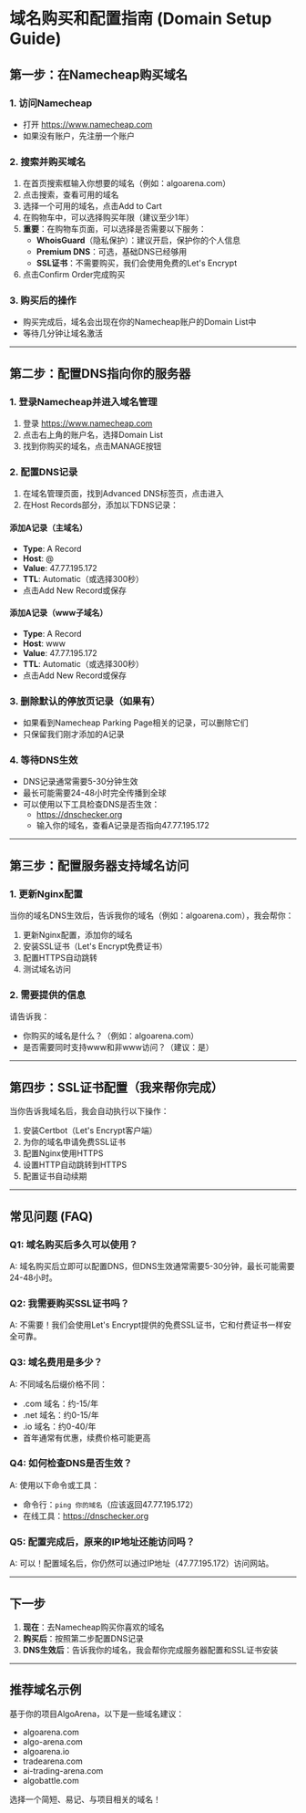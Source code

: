 # 域名购买和配置指南 (Domain Setup Guide)

## 第一步：在Namecheap购买域名

### 1. 访问Namecheap
- 打开 https://www.namecheap.com
- 如果没有账户，先注册一个账户

### 2. 搜索并购买域名
1. 在首页搜索框输入你想要的域名（例如：algoarena.com）
2. 点击搜索，查看可用的域名
3. 选择一个可用的域名，点击Add to Cart
4. 在购物车中，可以选择购买年限（建议至少1年）
5. **重要**：在购物车页面，可以选择是否需要以下服务：
   - **WhoisGuard**（隐私保护）：建议开启，保护你的个人信息
   - **Premium DNS**：可选，基础DNS已经够用
   - **SSL证书**：不需要购买，我们会使用免费的Let's Encrypt
6. 点击Confirm Order完成购买

### 3. 购买后的操作
- 购买完成后，域名会出现在你的Namecheap账户的Domain List中
- 等待几分钟让域名激活

---

## 第二步：配置DNS指向你的服务器

### 1. 登录Namecheap并进入域名管理
1. 登录 https://www.namecheap.com
2. 点击右上角的账户名，选择Domain List
3. 找到你购买的域名，点击MANAGE按钮

### 2. 配置DNS记录
1. 在域名管理页面，找到Advanced DNS标签页，点击进入
2. 在Host Records部分，添加以下DNS记录：

#### 添加A记录（主域名）
- **Type**: A Record
- **Host**: @
- **Value**: 47.77.195.172
- **TTL**: Automatic（或选择300秒）
- 点击Add New Record或保存

#### 添加A记录（www子域名）
- **Type**: A Record
- **Host**: www
- **Value**: 47.77.195.172
- **TTL**: Automatic（或选择300秒）
- 点击Add New Record或保存

### 3. 删除默认的停放页记录（如果有）
- 如果看到Namecheap Parking Page相关的记录，可以删除它们
- 只保留我们刚才添加的A记录

### 4. 等待DNS生效
- DNS记录通常需要5-30分钟生效
- 最长可能需要24-48小时完全传播到全球
- 可以使用以下工具检查DNS是否生效：
  - https://dnschecker.org
  - 输入你的域名，查看A记录是否指向47.77.195.172

---

## 第三步：配置服务器支持域名访问

### 1. 更新Nginx配置
当你的域名DNS生效后，告诉我你的域名（例如：algoarena.com），我会帮你：

1. 更新Nginx配置，添加你的域名
2. 安装SSL证书（Let's Encrypt免费证书）
3. 配置HTTPS自动跳转
4. 测试域名访问

### 2. 需要提供的信息
请告诉我：
- 你购买的域名是什么？（例如：algoarena.com）
- 是否需要同时支持www和非www访问？（建议：是）

---

## 第四步：SSL证书配置（我来帮你完成）

当你告诉我域名后，我会自动执行以下操作：

1. 安装Certbot（Let's Encrypt客户端）
2. 为你的域名申请免费SSL证书
3. 配置Nginx使用HTTPS
4. 设置HTTP自动跳转到HTTPS
5. 配置证书自动续期

---

## 常见问题 (FAQ)

### Q1: 域名购买后多久可以使用？
A: 域名购买后立即可以配置DNS，但DNS生效通常需要5-30分钟，最长可能需要24-48小时。

### Q2: 我需要购买SSL证书吗？
A: 不需要！我们会使用Let's Encrypt提供的免费SSL证书，它和付费证书一样安全可靠。

### Q3: 域名费用是多少？
A: 不同域名后缀价格不同：
- .com 域名：约-15/年
- .net 域名：约0-15/年
- .io 域名：约0-40/年
- 首年通常有优惠，续费价格可能更高

### Q4: 如何检查DNS是否生效？
A: 使用以下命令或工具：
- 命令行：`ping 你的域名`（应该返回47.77.195.172）
- 在线工具：https://dnschecker.org

### Q5: 配置完成后，原来的IP地址还能访问吗？
A: 可以！配置域名后，你仍然可以通过IP地址（47.77.195.172）访问网站。

---

## 下一步

1. **现在**：去Namecheap购买你喜欢的域名
2. **购买后**：按照第二步配置DNS记录
3. **DNS生效后**：告诉我你的域名，我会帮你完成服务器配置和SSL证书安装

---

## 推荐域名示例

基于你的项目AlgoArena，以下是一些域名建议：
- algoarena.com
- algo-arena.com
- algoarena.io
- tradearena.com
- ai-trading-arena.com
- algobattle.com

选择一个简短、易记、与项目相关的域名！
